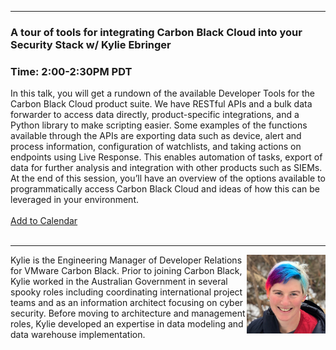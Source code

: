 <style>
  body {background-image:url('github-site-BG.png'); background-repeat: repeat-y; }
  .wrapper {margin-top:75px;}
  header {top:20px!important;
  .session-wrapper{border:1px solid #36373b; border-radius:5px; padding:20px; background-color:##D3D3D3;}
  
</style>
<hr/>

### **A tour of tools for integrating Carbon Black Cloud into your Security Stack  w/ Kylie Ebringer**
### **Time: 2:00-2:30PM PDT**
<div class="session-wrapper">
In this talk, you will get a rundown of the available Developer Tools for the Carbon Black Cloud product suite. We have RESTful APIs and a bulk data forwarder to access data directly, product-specific integrations, and a Python library to make scripting easier. Some examples of the functions available through the APIs are exporting data such as device, alert and process information, configuration of watchlists, and taking actions on endpoints using Live Response. This enables automation of tasks, export of data for further analysis and integration with other products such as SIEMs. At the end of this session, you’ll have an overview of the options available to programmatically access Carbon Black Cloud and ideas of how this can be leveraged in your environment. 
<br> 
<br> 
  <a title="Add to Calendar" class="addeventatc" data-id="Ew5102127" href="https://www.addevent.com/event/Ew5102127" target="_blank" rel="nofollow">Add to Calendar</a>
        <script type="text/javascript" src="https://addevent.com/libs/atc/1.6.1/atc.min.js" async defer></script>
<br> 
<br> 
</div>

<hr/>
<img src="kylie.jpeg" alt="Kylie Ebringer" width="25%" align="right">
    
<p>Kylie is the Engineering Manager of Developer Relations for VMware Carbon Black. Prior to joining Carbon Black, Kylie worked in the Australian Government in several spooky roles including coordinating international project teams and as an information architect focusing on cyber security. Before moving to architecture and management roles, Kylie developed an expertise in data modeling and data warehouse implementation.</p>
